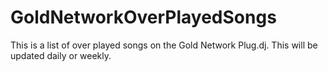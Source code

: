 GoldNetworkOverPlayedSongs
==========================
This is a list of over played songs on the Gold Network Plug.dj. This will be updated daily or weekly.
